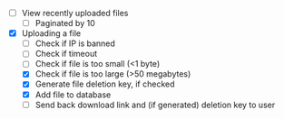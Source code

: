 * [ ]  View recently uploaded files
	* [ ]  Paginated by 10

* [X]  Uploading a file
	* [ ]  Check if IP is banned
	* [ ]  Check if timeout
	* [ ]  Check if file is too small (<1 byte)
	* [X]  Check if file is too large (>50 megabytes)
	* [X]  Generate file deletion key, if checked
	* [X]  Add file to database
	* [ ]  Send back download link and (if generated) deletion key to user
